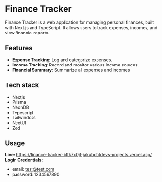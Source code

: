 # Finance Tracker

Finance Tracker is a web application for managing personal finances, built with Next.js and TypeScript. It allows users to track expenses, incomes, and view financial reports.

## Features
- **Expense Tracking**: Log and categorize expenses.
- **Income Tracking**: Record and monitor various income sources.
- **Financial Summary**: Summarize all expenses and incomes

## Tech stack
- Nextjs
- Prisma
- NeonDB
- Typescript
- Tailwindcss
- NextUI
- Zod

## Usage
**Live:** https://finance-tracker-bftk7x0jf-jakubdotdevs-projects.vercel.app/ <br />
**Login Credentials:** 
- email: test@test.com
- password: 1234567890


